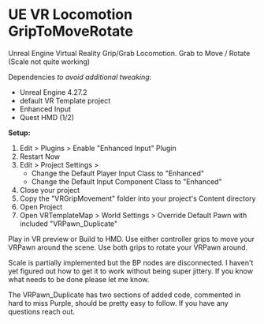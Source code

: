 # UE VR Locomotion GripToMoveRotate
Unreal Engine Virtual Reality Grip/Grab Locomotion. Grab to Move / Rotate (Scale not quite working)

Dependencies *to avoid additional tweaking*:
 - Unreal Engine 4.27.2
 - default VR Template project
 - Enhanced Input
 - Quest HMD (1/2)


**Setup:**
1. Edit > Plugins > Enable "Enhanced Input" Plugin
2. Restart Now
3. Edit > Project Settings >
	- Change the Default Player Input Class to "Enhanced"
	- Change the Default Input Component Class to "Enhanced"
4. Close your project
5. Copy the "VRGripMovement" folder into your project's Content directory
6. Open Project
7. Open VRTemplateMap > World Settings > Override Default Pawn with included "VRPawn_Duplicate"


Play in VR preview or Build to HMD. Use either controller grips to move your VRPawn around the scene. Use both grips to rotate your VRPawn around.

Scale is partially implemented but the BP nodes are disconnected. I haven't yet figured out how to get it to work without being super jittery.
If you know what needs to be done please let me know.

The VRPawn_Duplicate has two sections of added code, commented in hard to miss Purple, should be pretty easy to follow.
If you have any questions reach out.

